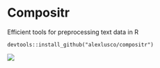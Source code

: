 # Compositr
Efficient tools for preprocessing text data in R

```devtools::install_github("alexlusco/compositr")```

![](https://github.com/alexlusco/compositr/blob/main/compositor.jpg)